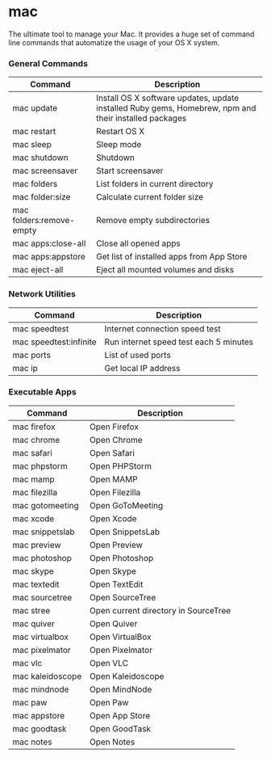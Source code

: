 # mac
The ultimate tool to manage your Mac. It provides a huge set of command line commands that automatize the usage of your OS X system.

### General Commands

| Command  | Description |
| ------------- | ------------- |
| mac update  | Install OS X software updates, update installed Ruby gems, Homebrew, npm and their installed packages  |
| mac restart  | Restart OS X  |
| mac sleep  | Sleep mode  |
| mac shutdown  | Shutdown  |
| mac screensaver  | Start screensaver  |
| mac folders  | List folders in current directory  |
| mac folder:size  | Calculate current folder size  |
| mac folders:remove-empty  | Remove empty subdirectories  |
| mac apps:close-all  | Close all opened apps  |
| mac apps:appstore  | Get list of installed apps from App Store  |
| mac eject-all  | Eject all mounted volumes and disks  |


### Network Utilities

| Command  | Description |
| ------------- | ------------- |
| mac speedtest  | Internet connection speed test  |
| mac speedtest:infinite  | Run internet speed test each 5 minutes  |
| mac ports  | List of used ports  |
| mac ip  | Get local IP address  |



### Executable Apps

| Command  | Description |
| ------------- | ------------- |
| mac firefox  | Open Firefox  |
| mac chrome  | Open Chrome  |
| mac safari  | Open Safari  |
| mac phpstorm  | Open PHPStorm  |
| mac mamp  | Open MAMP  |
| mac filezilla  | Open Filezilla  |
| mac gotomeeting  | Open GoToMeeting  |
| mac xcode  | Open Xcode  |
| mac snippetslab  | Open SnippetsLab  |
| mac preview  | Open Preview  |
| mac photoshop  | Open Photoshop  |
| mac skype  | Open Skype  |
| mac textedit  | Open TextEdit  |
| mac sourcetree  | Open SourceTree  |
| mac stree  | Open current directory in SourceTree  |
| mac quiver  | Open Quiver  |
| mac virtualbox  | Open VirtualBox  |
| mac pixelmator  | Open Pixelmator  |
| mac vlc  | Open VLC  |
| mac kaleidoscope  | Open Kaleidoscope  |
| mac mindnode  | Open MindNode  |
| mac paw  | Open Paw  |
| mac appstore  | Open App Store  |
| mac goodtask  | Open GoodTask  |
| mac notes  | Open Notes  |